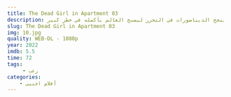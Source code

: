 ```yaml
---
title: The Dead Girl in Apartment 03
description: بعد فشل السيطرة على عالم الديناصورات، وجشع العلماء في استغلال الأمور لأغراض الاستنساخ والكسب المادي، تنجح الديناصورات في التحرر ليصبح العالم بأكمله في خطر كبير.
slug: The Dead Girl in Apartment 03
img: 10.jpg
quality: WEB-DL - 1080p
year: 2022
imdb: 5.5
time: 72
tags:
     - رعب
categories:
    - أفلام اجنبى
---
```

